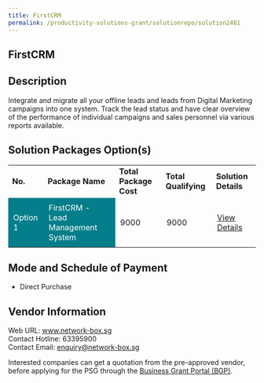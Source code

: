 ```yaml
---
title: FirstCRM
permalink: /productivity-solutions-grant/solutionrepo/solution2481
---
```


## FirstCRM

## Description

Integrate and migrate all your offline leads and leads from Digital Marketing campaigns into one system. 
Track the lead status and have clear overview of the performance of individual campaigns and sales personnel via various reports available.

## Solution Packages Option(s)

<table>
<tr>
<td><b>No.</b></td>
<td><b>Package Name</b></td>
<td><b>Total Package Cost</b></td>
<td><b>Total Qualifying</b></td>
<td><b>Solution Details</b></td>
</tr>
<tr>
<td style='padding: 10px; background-color: #037E8A; color: #FFFFFF;'>Option 1</td>
<td style='padding: 10px; background-color: #037E8A; color: #FFFFFF;'>FirstCRM - Lead Management System</td>
<td style='padding: 10px;'>9000</td>
<td style='padding: 10px;'>9000</td>
<td style='padding: 10px;'><a href='https://www.gobusiness.gov.sg/images/psg/Desensitised_Firstcom_FirstCRM_Annex_3_CR_wef_25_Nov_2021.pdf' target='_blank'>View Details</a></td>
</tr>
</table>

## Mode and Schedule of Payment

 - Direct Purchase

## Vendor Information

 Web URL: www.network-box.sg <br>Contact Hotline: 63395900 <br>Contact Email: enquiry@network-box.sg <br>

Interested companies can get a quotation from the pre-approved vendor, before applying for the PSG through the <a href='https://www.businessgrants.gov.sg/' target='_blank' rel='noopener'>Business Grant Portal (BGP)</a>.

<script src="/jquery/resize-tables.js"></script>
